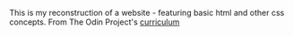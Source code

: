 This is my reconstruction of a website - featuring basic html and other css concepts.
From The Odin Project's [curriculum](http://www.theodinproject.com/courses/web-development-101/lessons/html-css)